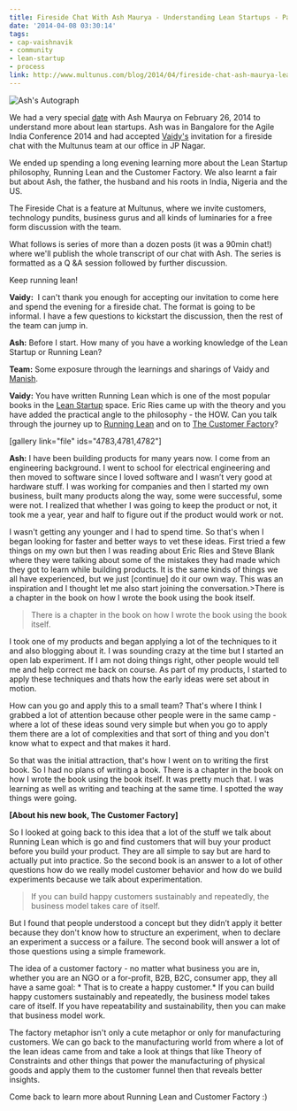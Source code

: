```yaml
---
title: Fireside Chat With Ash Maurya - Understanding Lean Startups - Part 1
date: '2014-04-08 03:30:14'
tags:
- cap-vaishnavik
- community
- lean-startup
- process
link: http://www.multunus.com/blog/2014/04/fireside-chat-ash-maurya-lean-startups/
---
```


![Ash's Autograph](http://www.multunus.com/wp-content/uploads/2014/04/DSC_0107.jpg)

We had a very special [date](http://www.multunus.com/ajde_events/fireside-chat-ash-maurya/) with Ash Maurya on February 26, 2014 to understand more about lean startups. Ash was in Bangalore for the Agile India Conference 2014 and had accepted [Vaidy's](https://twitter.com/_vaidy) invitation for a fireside chat with the Multunus team at our office in JP Nagar.

We ended up spending a long evening learning more about the Lean Startup philosophy, Running Lean and the Customer Factory. We also learnt a fair but about Ash, the father, the husband and his roots in India, Nigeria and the US.

The Fireside Chat is a feature at Multunus, where we invite customers, technology pundits, business gurus and all kinds of luminaries for a free form discussion with the team.


What follows is series of more than a dozen posts (it was a 90min chat!) where we'll publish the whole transcript of our chat with Ash. The series is formatted as a Q &A session followed by further discussion.

Keep running lean!


**Vaidy:**
 I can't thank you enough for accepting our invitation to come here and spend the evening for a fireside chat. The format is going to be informal. I have a few questions to kickstart the discussion, then the rest of the team can jump in.


**Ash:**
 Before I start. How many of you have a working knowledge of the Lean Startup or Running Lean?


**Team:**
 Some exposure through the learnings and sharings of Vaidy and [Manish](https://twitter.com/manishrc).


**Vaidy:**
 You have written Running Lean which is one of the most popular books in the [Lean Startup](http://theleanstartup.com/) space. Eric Ries came up with the theory and you have added the practical angle to the philosophy - the HOW. Can you talk through the journey up to [Running Lean](http://runninglean.co/) and on to [The Customer Factory](http://practicetrumpstheory.com/2013/07/new-book-the-customer-factory/)? 

[gallery link="file" ids="4783,4781,4782"]


**Ash:**
 I have been building products for many years now. I come from an engineering background. I went to school for electrical engineering and then moved to software since I loved software and I wasn’t very good at hardware stuff. I was working for companies and then I started my own business, built many products along the way, some were successful, some were not. I realized that whether I was going to keep the product or not, it took me a year, year and half to figure out if the product would work or not.


I wasn't getting any younger and I had to spend time. So that's when I began looking for faster and better ways to vet these ideas. First tried a few things on my own but then I was reading about Eric Ries and Steve Blank where they were talking about some of the mistakes they had made which they got to learn while building products. It is the same kinds of things we all have experienced, but we just [continue] do it our own way. This was an inspiration and I thought let me also start joining the conversation.>There is a chapter in the book on how I wrote the book using the book itself.

> There is a chapter in the book on how I wrote the book using the book itself.

I took one of my products and began applying a lot of the techniques to it and also blogging about it. I was sounding crazy at the time but I started an open lab experiment. If I am not doing things right, other people would tell me and help correct me back on course. As part of my products, I started to apply these techniques and thats how the early ideas were set about in motion.


How can you go and apply this to a small team? That's where I think I grabbed a lot of attention because other people were in the same camp - where a lot of these ideas sound very simple but when you go to apply them there are a lot of complexities and that sort of thing and you don't know what to expect and that makes it hard.


So that was the initial attraction, that's how I went on to writing the first book. So I had no plans of writing a book. There is a chapter in the book on how I wrote the book using the book itself. It was pretty much that. I was learning as well as writing and teaching at the same time. I spotted the way things were going.


**[About his new book, The Customer Factory]**



So I looked at going back to this idea that a lot of the stuff we talk about Running Lean which is go and find customers that will buy your product before you build your product. They are all simple to say but are hard to actually put into practice. So the second book is an answer to a lot of other questions how do we really model customer behavior and how do we build experiments because we talk about experimentation.


> If you can build happy customers sustainably and repeatedly, the business model takes care of itself.



But I found that people understood a concept but they didn’t apply it better because they don't know how to structure an experiment, when to declare an experiment a success or a failure. The second book will answer a lot of those questions using a simple framework.


The idea of a customer factory - no matter what business you are in, whether you are an NGO or a for-profit, B2B, B2C, consumer app, they all have a same goal: * That is to create a happy customer.*  If you can build happy customers sustainably and repeatedly, the business model takes care of itself. If you have repeatability and sustainability, then you can make that business model work.


The factory metaphor isn't only a cute metaphor or only for manufacturing customers. We can go back to the manufacturing world from where a lot of the lean ideas came from and take a look at things that like Theory of Constraints and other things that power the manufacturing of physical goods and apply them to the customer funnel then that reveals better insights.

Come back to learn more about Running Lean and Customer Factory :)
